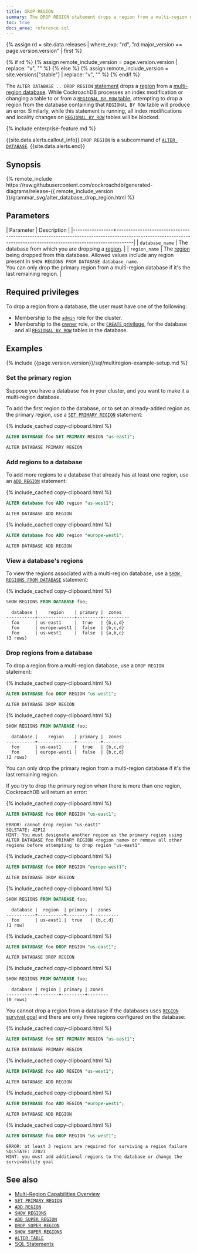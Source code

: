 ```yaml
---
title: DROP REGION
summary: The DROP REGION statement drops a region from a multi-region database.
toc: true
docs_area: reference.sql
---
```


{% assign rd = site.data.releases | where_exp: "rd", "rd.major_version == page.version.version" | first %}

{% if rd %}
{% assign remote_include_version = page.version.version | replace: "v", "" %}
{% else %}
{% assign remote_include_version = site.versions["stable"] | replace: "v", "" %}
{% endif %}

 The `ALTER DATABASE .. DROP REGION` [statement](sql-statements.html) drops a [region](multiregion-overview.html#database-regions) from a [multi-region database](multiregion-overview.html). While CockroachDB processes an index modification or changing a table to or from a [`REGIONAL BY ROW` table](multiregion-overview.html#regional-by-row-tables), attempting to drop a region from the database containing that `REGIONAL BY ROW` table will produce an error. Similarly, while this statement is running, all index modifications and locality changes on [`REGIONAL BY ROW`](multiregion-overview.html#regional-by-row-tables) tables will be blocked.

{% include enterprise-feature.md %}

{{site.data.alerts.callout_info}}
`DROP REGION` is a subcommand of [`ALTER DATABASE`](alter-database.html).
{{site.data.alerts.end}}

## Synopsis

<div>
{% remote_include https://raw.githubusercontent.com/cockroachdb/generated-diagrams/release-{{ remote_include_version }}/grammar_svg/alter_database_drop_region.html %}
</div>

## Parameters

| Parameter       | Description                                                                                                                                                       |
|-----------------+-------------------------------------------------------------------------------------------------------------------------------------------------------------------|
| `database_name` | The database from which you are dropping a [region](multiregion-overview.html#database-regions).                                                                      |
| `region_name`   | The [region](multiregion-overview.html#database-regions) being dropped from this database.  Allowed values include any region present in `SHOW REGIONS FROM DATABASE database_name`.<br>You can only drop the primary region from a multi-region database if it's the last remaining region. |

## Required privileges

To drop a region from a database, the user must have one of the following:

- Membership to the [`admin`](security-reference/authorization.html#roles) role for the cluster.
- Membership to the [owner](security-reference/authorization.html#object-ownership) role, or the [`CREATE` privilege](security-reference/authorization.html#supported-privileges), for the database and all [`REGIONAL BY ROW`](multiregion-overview.html#regional-by-row-tables) tables in the database.

## Examples

{% include {{page.version.version}}/sql/multiregion-example-setup.md %}

### Set the primary region

Suppose you have a database `foo` in your cluster, and you want to make it a multi-region database.

To add the first region to the database, or to set an already-added region as the primary region, use a [`SET PRIMARY REGION`](set-primary-region.html) statement:

{% include_cached copy-clipboard.html %}
~~~ sql
ALTER DATABASE foo SET PRIMARY REGION "us-east1";
~~~

~~~
ALTER DATABASE PRIMARY REGION
~~~

### Add regions to a database

To add more regions to a database that already has at least one region, use an [`ADD REGION`](add-region.html) statement:

{% include_cached copy-clipboard.html %}
~~~ sql
ALTER database foo ADD region "us-west1";
~~~

~~~
ALTER DATABASE ADD REGION
~~~

{% include_cached copy-clipboard.html %}
~~~ sql
ALTER database foo ADD region "europe-west1";
~~~

~~~
ALTER DATABASE ADD REGION
~~~

### View a database's regions

To view the regions associated with a multi-region database, use a [`SHOW REGIONS FROM DATABASE`](show-regions.html) statement:

{% include_cached copy-clipboard.html %}
~~~ sql
SHOW REGIONS FROM DATABASE foo;
~~~

~~~
  database |    region    | primary |  zones
-----------+--------------+---------+----------
  foo      | us-east1     |  true   | {b,c,d}
  foo      | europe-west1 |  false  | {b,c,d}
  foo      | us-west1     |  false  | {a,b,c}
(3 rows)
~~~

### Drop regions from a database

To drop a region from a multi-region database, use a `DROP REGION` statement:

{% include_cached copy-clipboard.html %}
~~~ sql
ALTER DATABASE foo DROP REGION "us-west1";
~~~

~~~
ALTER DATABASE DROP REGION
~~~

{% include_cached copy-clipboard.html %}
~~~ sql
SHOW REGIONS FROM DATABASE foo;
~~~

~~~
  database |    region    | primary |  zones
-----------+--------------+---------+----------
  foo      | us-east1     |  true   | {b,c,d}
  foo      | europe-west1 |  false  | {b,c,d}
(2 rows)
~~~

You can only drop the primary region from a multi-region database if it's the last remaining region.

If you try to drop the primary region when there is more than one region, CockroachDB will return an error:

{% include_cached copy-clipboard.html %}
~~~ sql
ALTER DATABASE foo DROP REGION "us-east1";
~~~

~~~
ERROR: cannot drop region "us-east1"
SQLSTATE: 42P12
HINT: You must designate another region as the primary region using ALTER DATABASE foo PRIMARY REGION <region name> or remove all other regions before attempting to drop region "us-east1"
~~~

{% include_cached copy-clipboard.html %}
~~~ sql
ALTER DATABASE foo DROP REGION "europe-west1";
~~~

~~~
ALTER DATABASE DROP REGION
~~~

{% include_cached copy-clipboard.html %}
~~~ sql
SHOW REGIONS FROM DATABASE foo;
~~~

~~~
  database |  region  | primary |  zones
-----------+----------+---------+----------
  foo      | us-east1 |  true   | {b,c,d}
(1 row)
~~~

{% include_cached copy-clipboard.html %}
~~~ sql
ALTER DATABASE foo DROP REGION "us-east1";
~~~

~~~
ALTER DATABASE DROP REGION
~~~

{% include_cached copy-clipboard.html %}
~~~ sql
SHOW REGIONS FROM DATABASE foo;
~~~

~~~
  database | region | primary | zones
-----------+--------+---------+--------
(0 rows)
~~~

You cannot drop a region from a database if the databases uses [`REGION` survival goal](multiregion-overview.html#surviving-region-failures) and there are only three regions configured on the database:

{% include_cached copy-clipboard.html %}
~~~ sql
ALTER DATABASE foo SET PRIMARY REGION "us-east1";
~~~

~~~
ALTER DATABASE PRIMARY REGION
~~~

{% include_cached copy-clipboard.html %}
~~~ sql
ALTER DATABASE foo ADD REGION "us-west1";
~~~

~~~
ALTER DATABASE ADD REGION
~~~

{% include_cached copy-clipboard.html %}
~~~ sql
ALTER DATABASE foo ADD REGION "europe-west1";
~~~

~~~
ALTER DATABASE ADD REGION
~~~

{% include_cached copy-clipboard.html %}
~~~ sql
ALTER DATABASE foo DROP REGION "us-west1";
~~~

~~~
ERROR: at least 3 regions are required for surviving a region failure
SQLSTATE: 22023
HINT: you must add additional regions to the database or change the survivability goal
~~~

## See also

- [Multi-Region Capabilities Overview](multiregion-overview.html)
- [`SET PRIMARY REGION`](set-primary-region.html)
- [`ADD REGION`](add-region.html)
- [`SHOW REGIONS`](show-regions.html)
- [`ADD SUPER REGION`](add-super-region.html)
- [`DROP SUPER REGION`](drop-super-region.html)
- [`SHOW SUPER REGIONS`](show-super-regions.html)
- [`ALTER TABLE`](alter-table.html)
- [SQL Statements](sql-statements.html)
